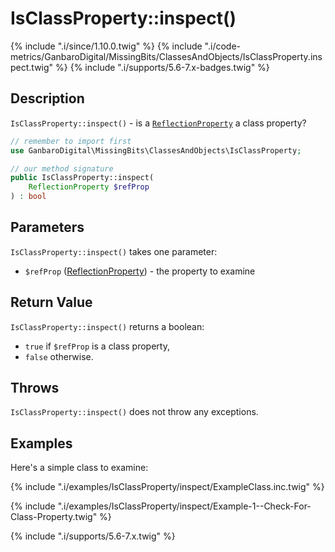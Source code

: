 # IsClassProperty::inspect()

{% include ".i/since/1.10.0.twig" %}
{% include ".i/code-metrics/GanbaroDigital/MissingBits/ClassesAndObjects/IsClassProperty.inspect.twig" %}
{% include ".i/supports/5.6-7.x-badges.twig" %}

## Description

`IsClassProperty::inspect()` - is a [`ReflectionProperty`](http://www.php.net/ReflectionProperty) a class property?

```php
// remember to import first
use GanbaroDigital\MissingBits\ClassesAndObjects\IsClassProperty;

// our method signature
public IsClassProperty::inspect(
    ReflectionProperty $refProp
) : bool
```

## Parameters

`IsClassProperty::inspect()` takes one parameter:

* `$refProp` ([ReflectionProperty](http://www.php.net/ReflectionProperty)) - the property to examine

## Return Value

`IsClassProperty::inspect()` returns a boolean:

* `true` if `$refProp` is a class property,
* `false` otherwise.

## Throws

`IsClassProperty::inspect()` does not throw any exceptions.

## Examples

Here's a simple class to examine:

{% include ".i/examples/IsClassProperty/inspect/ExampleClass.inc.twig" %}

{% include ".i/examples/IsClassProperty/inspect/Example-1--Check-For-Class-Property.twig" %}

{% include ".i/supports/5.6-7.x.twig" %}
